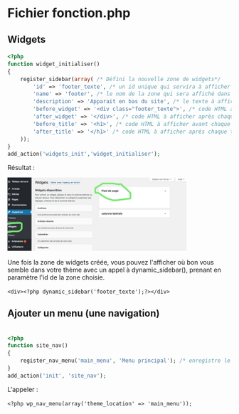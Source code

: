 # Fichier fonction.php

## Widgets

```PHP
<?php
function widget_initialiser()
{
    register_sidebar(array( /* Défini la nouvelle zone de widgets*/
        'id' => 'footer_texte', /* un id unique qui servira à afficher la zone */
        'name' => 'footer', /* le nom de la zone qui sera affiché dans l'administration  */
        'description' => 'Apparait en bas du site', /* le texte à afficher sur la page de gestion des widgets  */
        'before_widget' => '<div class="footer_texte">', /* code HTML à afficher avant chaque widget ; */
        'after_widget' => '</div>', /* code HTML à afficher après chaque widget ; */
        'before_title' => '<h1>', /* code HTML à afficher avant chaque titre de widget  */
        'after_title' => '</h1>' /* code HTML à afficher après chaque titre de widget. */
    ));
}
add_action('widgets_init','widget_initialiser');
```

Résultat : 

<img src="images/widget.jpg" width="80%" height="80%" />

Une fois la zone de widgets créée, vous pouvez l'afficher où bon vous semble dans votre thème avec un appel à dynamic_sidebar(), prenant en paramètre l'id de la zone choisie.

```<div><?php dynamic_sidebar('footer_texte');?></div>```

## Ajouter un menu (une navigation)

```PHP

<?php
function site_nav()
{
    register_nav_menu('main_menu', 'Menu principal'); /* enregistre le menu(l'identifiant du menu(unique), libellé du menu(texte), qui sera affiché dans le panneau d'administration )*/
}
add_action('init', 'site_nav');

```

L'appeler :

`<?php wp_nav_menu(array('theme_location' => 'main_menu'));`